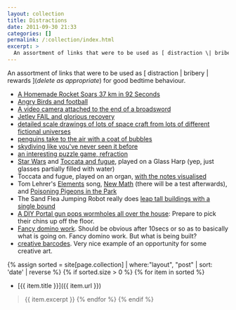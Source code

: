 ```yaml
---
layout: collection
title: Distractions
date: 2011-09-30 21:33
categories: []
permalink: /:collection/index.html
excerpt: >
  An assortment of links that were to be used as [ distraction \| bribery \| rewards ]\(_delete as appropriate_) for good bedtime behaviour.
---
```

An assortment of links that were to be used as [ distraction \| bribery \| rewards ]\(_delete as appropriate_) for good bedtime behaviour.

* [A Homemade Rocket Soars 37 km in 92 Seconds](http://www.popsci.com.au/technology/space/video-a-homemade-rocket-soars-37-km-in-92-seconds)
* [Angry Birds and football](http://www.youtube.com/watch?noredirect=1&amp;hl=en&amp;v=cVzW3OGq7kM&amp;gl=US)
* [A video camera attached to the end of a broadsword](http://www.youtube.com/watch?v=FaEZZ43WrTQ)
* [Jetlev FAIL and glorious recovery](http://www.youtube.com/watch?v=qRVspuAJyAY)
* [detailed scale drawings of lots of space craft from lots of different fictional universes](http://www.merzo.net/10mpp.htm)
* [penguins take to the air with a coat of bubbles](http://www.bbc.co.uk/blogs/wondermonkey/2011/07/penguins-take-to-the-air.shtml)
* [skydiving like you've never seen it before](http://www.youtube.com/watch?v=iVvRWVoHDb8)
* [an interesting puzzle game, refraction](http://games.cs.washington.edu/refraction/)
* [Star Wars](http://www.youtube.com/watch?v=IwgCu5CI0Ss) and [Toccata and fugue](http://www.youtube.com/watch?v=XKRj-T4l-e8), played on a Glass Harp (yep, just glasses partially filled with water)
* Toccata and fugue, played on an organ, [with the notes visualised](http://www.youtube.com/watch?v=ATbMw6X3T40)
* Tom Lehrer's [Elements](http://www.youtube.com/watch?v=SmwlzwGMMwc) song, [New Math](http://www.youtube.com/watch?v=Vetg7vWitTU) (there will be a test afterwards), and [Poisoning Pigeons in the Park](http://www.youtube.com/watch?v=yhuMLpdnOjY)
* The Sand Flea Jumping Robot really does [leap tall buildings with a single bound](http://www.youtube.com/watch?&amp;v=6b4ZZQkcNEo)
* [A DIY Portal gun pops wormholes all over the house](http://vimeo.com/43800150): Prepare to pick their chins up off the floor.
* [Fancy domino work](http://www.youtube.com/watch?v=8GWI0A9o_5E). Should be obvious after 10secs or so as to basically what is going on. Fancy domino work. But what is being built?
* [creative barcodes](http://www.darkroastedblend.com/2008/04/japanese-creative-barcodes.html). Very nice example of an opportunity for some creative art.

{% assign sorted = site[page.collection] | where:"layout", "post" | sort: 'date' | reverse %}
{% if sorted.size > 0 %}
  {% for item in sorted %}
* [{{ item.title }}]({{ item.url }})
> {{ item.excerpt }}
  {% endfor %}
{% endif %}
